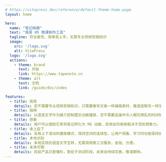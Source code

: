 ```yaml
---
# https://vitepress.dev/reference/default-theme-home-page
layout: home

hero:
  name: "笔记映画"
  text: "简易 H5 微课制作工具"
  tagline: 符合直觉，简单易上手，无需专业视频剪辑知识
  image: 
    src: '/logo.svg'
    alt: VitePress
  logo: '/logo.svg'
  actions:
    - theme: brand
      text: 开始
      link: https://www.tapenote.cn
    - theme: alt
      text: 文档
      link: /guide/doc/index

features:
  - title: 简易
    details: 您不需要专业视频剪辑知识，只需要像写文章一样编辑素材，像语音聊天一样录制音频。
  - title: 独特
    details: 以语音文字作为媒介控制图文动画播放，您不需要去操作令人眼花缭乱的时间轴。
  - title: 想象
    details: 用户可以借助它来将笔记转化为 MG 动画，具体如何使用取决于您的想象力。
  - title: 承上启下
    details: 采用上下滚动的播放模式，保持空间的连续性，让用户观看、学习时也能保持接收信息的连续性。
  - title: 本地识别
    details: 本地实现的语音文字互转，无需调用第三方服务，省钱、方便。
  - title: 未来可期
    details: 目前产品只是雏形，暂处于测试阶段，未来会持续完善，敬请期待。
---
```





<script setup lang="ts"></script>

<Support />


<style scoped></style>